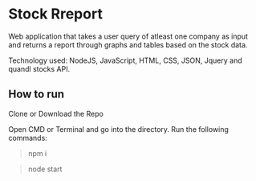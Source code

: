 # Stock Rreport

Web application that takes a user query of atleast one company as input and returns a report through graphs and tables based on the stock data. 

Technology used: NodeJS, JavaScript, HTML, CSS, JSON, Jquery and quandl stocks API. 


## How to run

Clone or Download the Repo

Open CMD or Terminal and go into the directory. Run the following commands:

> npm  i

> node start

